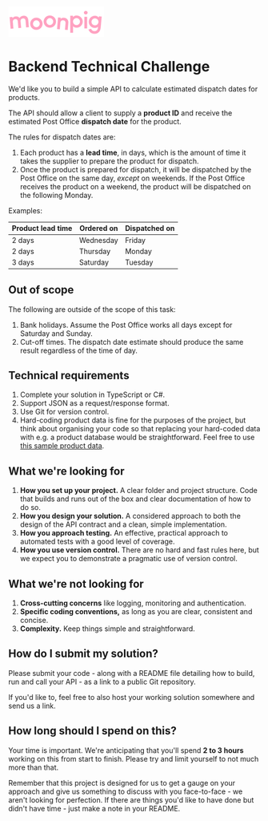 ![alt text](img/moonpig-logo.png "Moonpig")

# Backend Technical Challenge

We'd like you to build a simple API to calculate estimated dispatch dates for products.

The API should allow a client to supply a **product ID** and receive the estimated Post Office **dispatch date** for the product.

The rules for dispatch dates are:

1. Each product has a **lead time**, in days, which is the amount of time it takes the supplier to prepare the product for dispatch.
1. Once the product is prepared for dispatch, it will be dispatched by the Post Office on the same day, _except_ on weekends. If the Post Office receives the product on a weekend, the product will be dispatched on the following Monday.

Examples:

| Product lead time | Ordered on | Dispatched on |
| ----------------- | ---------- | ------------- |
| 2 days            | Wednesday  | Friday        |
| 2 days            | Thursday   | Monday        |
| 3 days            | Saturday   | Tuesday       |

## Out of scope

The following are outside of the scope of this task:

1. Bank holidays. Assume the Post Office works all days except for Saturday and Sunday.
1. Cut-off times. The dispatch date estimate should produce the same result regardless of the time of day.

## Technical requirements

1. Complete your solution in TypeScript or C#.
1. Support JSON as a request/response format.
1. Use Git for version control.
1. Hard-coding product data is fine for the purposes of the project, but think about organising your code so that replacing your hard-coded data with e.g. a product database would be straightforward. Feel free to use [this sample product data](data/products.json).

## What we're looking for

1. **How you set up your project.** A clear folder and project structure. Code that builds and runs out of the box and clear documentation of how to do so.
1. **How you design your solution.** A considered approach to both the design of the API contract and a clean, simple implementation.
1. **How you approach testing.** An effective, practical approach to automated tests with a good level of coverage.
1. **How you use version control.** There are no hard and fast rules here, but we expect you to demonstrate a pragmatic use of version control.

## What we're not looking for

1. **Cross-cutting concerns** like logging, monitoring and authentication.
1. **Specific coding conventions,** as long as you are clear, consistent and concise.
1. **Complexity.** Keep things simple and straightforward.

## How do I submit my solution?

Please submit your code - along with a README file detailing how to build, run and call your API - as a link to a public Git repository.

If you'd like to, feel free to also host your
working solution somewhere and send us a link.

## How long should I spend on this?

Your time is important. We're anticipating that you'll spend **2 to 3 hours** working on this from start to finish. Please try and limit yourself to not much more than that.

Remember that this project is designed for us to get a gauge on your approach and give us something to discuss with you face-to-face - we aren't looking for perfection. If there are things you'd like to have done but didn't have time - just make a note in your README.
